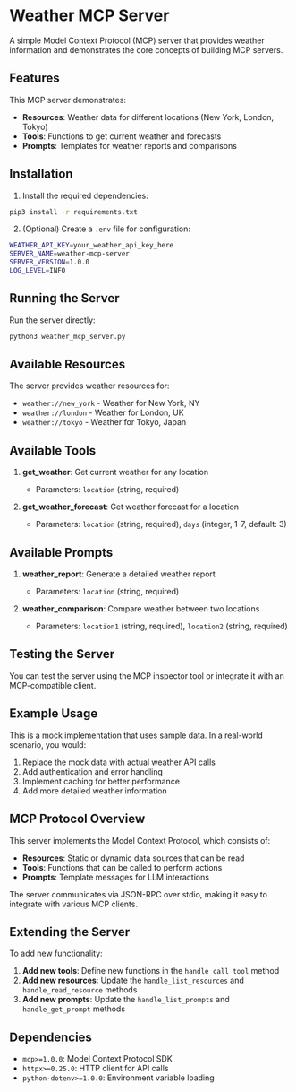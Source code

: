 # Weather MCP Server

A simple Model Context Protocol (MCP) server that provides weather information and demonstrates the core concepts of building MCP servers.

## Features

This MCP server demonstrates:
- **Resources**: Weather data for different locations (New York, London, Tokyo)
- **Tools**: Functions to get current weather and forecasts
- **Prompts**: Templates for weather reports and comparisons

## Installation

1. Install the required dependencies:
```bash
pip3 install -r requirements.txt
```

2. (Optional) Create a `.env` file for configuration:
```bash
WEATHER_API_KEY=your_weather_api_key_here
SERVER_NAME=weather-mcp-server
SERVER_VERSION=1.0.0
LOG_LEVEL=INFO
```

## Running the Server

Run the server directly:
```bash
python3 weather_mcp_server.py
```

## Available Resources

The server provides weather resources for:
- `weather://new_york` - Weather for New York, NY
- `weather://london` - Weather for London, UK  
- `weather://tokyo` - Weather for Tokyo, Japan

## Available Tools

1. **get_weather**: Get current weather for any location
   - Parameters: `location` (string, required)

2. **get_weather_forecast**: Get weather forecast for a location
   - Parameters: `location` (string, required), `days` (integer, 1-7, default: 3)

## Available Prompts

1. **weather_report**: Generate a detailed weather report
   - Parameters: `location` (string, required)

2. **weather_comparison**: Compare weather between two locations
   - Parameters: `location1` (string, required), `location2` (string, required)

## Testing the Server

You can test the server using the MCP inspector tool or integrate it with an MCP-compatible client.

## Example Usage

This is a mock implementation that uses sample data. In a real-world scenario, you would:
1. Replace the mock data with actual weather API calls
2. Add authentication and error handling
3. Implement caching for better performance
4. Add more detailed weather information

## MCP Protocol Overview

This server implements the Model Context Protocol, which consists of:

- **Resources**: Static or dynamic data sources that can be read
- **Tools**: Functions that can be called to perform actions
- **Prompts**: Template messages for LLM interactions

The server communicates via JSON-RPC over stdio, making it easy to integrate with various MCP clients.

## Extending the Server

To add new functionality:

1. **Add new tools**: Define new functions in the `handle_call_tool` method
2. **Add new resources**: Update the `handle_list_resources` and `handle_read_resource` methods
3. **Add new prompts**: Update the `handle_list_prompts` and `handle_get_prompt` methods

## Dependencies

- `mcp>=1.0.0`: Model Context Protocol SDK
- `httpx>=0.25.0`: HTTP client for API calls
- `python-dotenv>=1.0.0`: Environment variable loading 